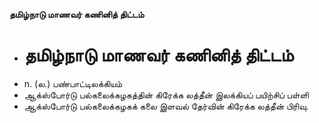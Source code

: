 **தமிழ்நாடு மாணவர் கணினித் திட்டம்**
- # தமிழ்நாடு மாணவர் கணினித் திட்டம்
- n. (ல.) பண்பாட்டிலக்கியம்
- ஆக்ஸ்போர்டு பல்கலைக்கழகத்தின் கிரேக்க லத்தீன் இலக்கியப் பயிற்சிப் பள்ளி
- ஆக்ஸ்போர்டு பல்கலைக்கழகக் கலை இளவல் தேர்வின் கிரேக்க லத்தீன் பிரிவு.

